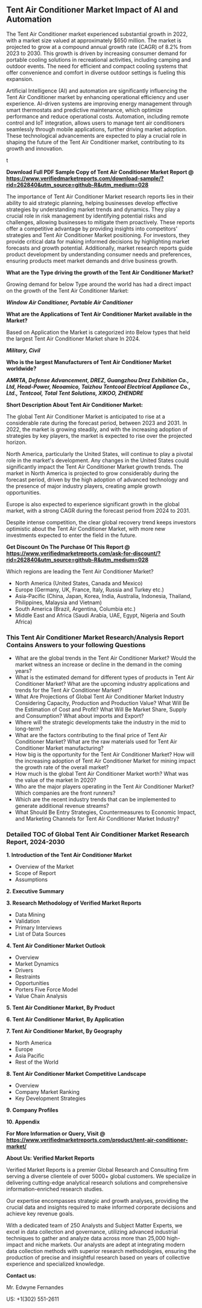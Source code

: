 <h2>Tent Air Conditioner Market Impact of AI and Automation</h2><p>The Tent Air Conditioner market experienced substantial growth in 2022, with a market size valued at approximately $650 million. The market is projected to grow at a compound annual growth rate (CAGR) of 8.2% from 2023 to 2030. This growth is driven by increasing consumer demand for portable cooling solutions in recreational activities, including camping and outdoor events. The need for efficient and compact cooling systems that offer convenience and comfort in diverse outdoor settings is fueling this expansion.</p><p>Artificial Intelligence (AI) and automation are significantly influencing the Tent Air Conditioner market by enhancing operational efficiency and user experience. AI-driven systems are improving energy management through smart thermostats and predictive maintenance, which optimize performance and reduce operational costs. Automation, including remote control and IoT integration, allows users to manage tent air conditioners seamlessly through mobile applications, further driving market adoption. These technological advancements are expected to play a crucial role in shaping the future of the Tent Air Conditioner market, contributing to its growth and innovation.</p>t</p><p id="" class=""><strong>Download Full PDF Sample Copy of Tent Air Conditioner Market Report @ <a href="https://www.verifiedmarketreports.com/download-sample/?rid=262840&utm_source=github-R&utm_medium=028" target="_blank">https://www.verifiedmarketreports.com/download-sample/?rid=262840&utm_source=github-R&utm_medium=028</a></strong></p><p>The importance of&nbsp;Tent Air Conditioner Market research reports lies in their ability to aid strategic planning, helping businesses develop effective strategies by understanding market trends and dynamics. They play a crucial role in risk management by identifying potential risks and challenges, allowing businesses to mitigate them proactively. These reports offer a competitive advantage by providing insights into competitors' strategies and Tent Air Conditioner Market positioning. For investors, they provide critical data for making informed decisions by highlighting market forecasts and growth potential. Additionally, market research reports guide product development by understanding consumer needs and preferences, ensuring products meet market demands and drive business growth.</p><p><strong>What are the&nbsp;Type driving the growth of the Tent Air Conditioner Market?</strong></p><p id="" class="">Growing demand for below Type around the world has had a direct impact on the growth of the Tent Air Conditioner Market:</p><em><strong>Window Air Conditioner, Portable Air Conditioner</strong></em></p><strong>What are the&nbsp;Applications&nbsp;of Tent Air Conditioner Market available in the Market?</strong></p><p id="" class="">Based on Application the Market is categorized into Below types that held the largest Tent Air Conditioner Market share In 2024.</p><em><strong>Military, Civil</strong></em></p><strong>Who is the largest Manufacturers of Tent Air Conditioner Market worldwide?</strong></p><p><em><strong>AMRTA, Defense Advancement, DREZ, Guangzhou Drez Exhibition Co., Ltd, Head-Power, Neoamico, Taizhou Tentcool Electrical Appliance Co., Ltd., Tentcool, Total Tent Solutions, XIKOO, ZHENDRE</strong></em></p><p id="" class=""><strong>Short Description About Tent Air Conditioner Market:</strong></p><p>The global Tent Air Conditioner Market is anticipated to rise at a considerable rate during the forecast period, between 2023 and 2031. In 2022, the market is growing steadily, and with the increasing adoption of strategies by key players, the market is expected to rise over the projected horizon.</p><p>North America, particularly the United States, will continue to play a pivotal role in the market's development. Any changes in the United States could significantly impact the Tent Air Conditioner Market growth trends. The market in North America is projected to grow considerably during the forecast period, driven by the high adoption of advanced technology and the presence of major industry players, creating ample growth opportunities.</p><p>Europe is also expected to experience significant growth in the global market, with a strong CAGR during the forecast period from 2024 to 2031.</p><p>Despite intense competition, the clear global recovery trend keeps investors optimistic about the Tent Air Conditioner Market, with more new investments expected to enter the field in the future.</p><p id="" class=""><strong>Get Discount On The Purchase Of This Report @ <a href="https://www.verifiedmarketreports.com/ask-for-discount/?rid=262840&utm_source=github-R&utm_medium=028" target="_blank">https://www.verifiedmarketreports.com/ask-for-discount/?rid=262840&utm_source=github-R&utm_medium=028</a></strong></p>Which regions are leading the Tent Air Conditioner Market?</p><ul><li>North America (United States, Canada and Mexico)</li><li>Europe (Germany, UK, France, Italy, Russia and Turkey etc.)</li><li>Asia-Pacific (China, Japan, Korea, India, Australia, Indonesia, Thailand, Philippines, Malaysia and Vietnam)</li><li>South America (Brazil, Argentina, Columbia etc.)</li><li>Middle East and Africa (Saudi Arabia, UAE, Egypt, Nigeria and South Africa)</li></ul><h3 id="" class="">This Tent Air Conditioner Market Research/Analysis Report Contains Answers to your following Questions</h3><ul><li>What are the global trends in the Tent Air Conditioner Market? Would the market witness an increase or decline in the demand in the coming years?</li><li>What is the estimated demand for different types of products in Tent Air Conditioner Market? What are the upcoming industry applications and trends for the Tent Air Conditioner Market?</li><li>What Are Projections of Global Tent Air Conditioner Market Industry Considering Capacity, Production and Production Value? What Will Be the Estimation of Cost and Profit? What Will Be Market Share, Supply and Consumption? What about imports and Export?</li><li>Where will the strategic developments take the industry in the mid to long-term?</li><li>What are the factors contributing to the final price of Tent Air Conditioner Market? What are the raw materials used for Tent Air Conditioner Market manufacturing?</li><li>How big is the opportunity for the Tent Air Conditioner Market? How will the increasing adoption of Tent Air Conditioner Market for mining impact the growth rate of the overall market?</li><li>How much is the global Tent Air Conditioner Market worth? What was the value of the market In 2020?</li><li>Who are the major players operating in the Tent Air Conditioner Market? Which companies are the front runners?</li><li>Which are the recent industry trends that can be implemented to generate additional revenue streams?</li><li>What Should Be Entry Strategies, Countermeasures to Economic Impact, and Marketing Channels for Tent Air Conditioner Market Industry?</li></ul><h3 id="" class="">Detailed TOC of Global Tent Air Conditioner Market Research Report, 2024-2030</h3><p id="" class=""><strong>1. Introduction of the Tent Air Conditioner Market</strong></p><ul><li>Overview of the Market</li><li>Scope of Report</li><li>Assumptions</li></ul><p id="" class=""><strong>2. Executive Summary</strong></p><p id="" class=""><strong>3. Research Methodology of Verified Market Reports</strong></p><ul><li>Data Mining</li><li>Validation</li><li>Primary Interviews</li><li>List of Data Sources</li></ul><p id="" class=""><strong>4. Tent Air Conditioner Market Outlook</strong></p><ul><li>Overview</li><li>Market Dynamics</li><li>Drivers</li><li>Restraints</li><li>Opportunities</li><li>Porters Five Force Model</li><li>Value Chain Analysis</li></ul><p id="" class=""><strong>5. Tent Air Conditioner Market, By Product</strong></p><p id="" class=""><strong>6. Tent Air Conditioner Market, By Application</strong></p><p id="" class=""><strong>7. Tent Air Conditioner Market, By Geography</strong></p><ul><li>North America</li><li>Europe</li><li>Asia Pacific</li><li>Rest of the World</li></ul><p id="" class=""><strong>8. Tent Air Conditioner Market Competitive Landscape</strong></p><ul><li>Overview</li><li>Company Market Ranking</li><li>Key Development Strategies</li></ul><p id="" class=""><strong>9. Company Profiles</strong></p><p id="" class=""><strong>10. Appendix</strong></p><p id="" class=""><strong>For More Information or Query, Visit @ <a href="https://www.verifiedmarketreports.com/product/tent-air-conditioner-market/" target="_blank">https://www.verifiedmarketreports.com/product/tent-air-conditioner-market/</a></strong></p><p id="" class=""><strong>About Us: Verified Market Reports</strong></p><p id="" class="">Verified Market Reports is a premier Global Research and Consulting firm serving a diverse clientele of over 5000+ global customers. We specialize in delivering cutting-edge analytical research solutions and comprehensive information-enriched research studies.</p><p id="" class="">Our expertise encompasses strategic and growth analyses, providing the crucial data and insights required to make informed corporate decisions and achieve key revenue goals.</p><p id="" class="">With a dedicated team of 250 Analysts and Subject Matter Experts, we excel in data collection and governance, utilizing advanced industrial techniques to gather and analyze data across more than 25,000 high-impact and niche markets. Our analysts are adept at integrating modern data collection methods with superior research methodologies, ensuring the production of precise and insightful research based on years of collective experience and specialized knowledge.</p><p id="" class=""><strong>Contact us:</strong></p><p id="" class="">Mr. Edwyne Fernandes</p><p id="" class="">US: +1(302) 551-2611</p>